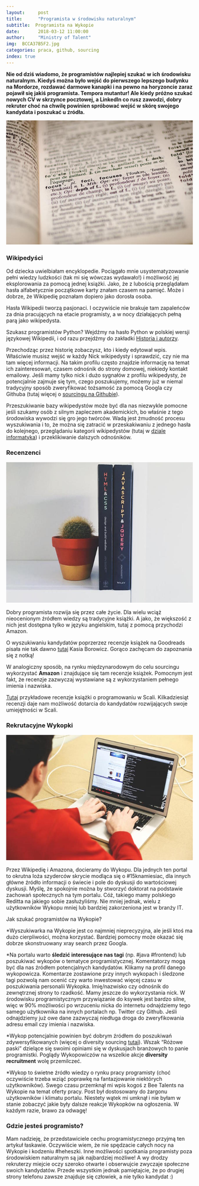 ```yaml
---
layout:     post
title:      "Programista w środowisku naturalnym"
subtitle:  Programista na Wykopie
date:       2018-03-12 11:00:00 
author:     "Ministry of Talent"
img:  BCCA37B5F2.jpg
categories: praca, github, sourcing
index: true
---
```


<b>Nie od dziś wiadomo, że programistów najlepiej szukać w ich środowisku naturalnym. Kiedyś można było wejść do pierwszego lepszego budynku na Mordorze, rozdawać darmowe kanapki i na pewno na horyzoncie zaraz pojawił się jakiś programista. Tempora mutantur! Ale kiedy próżno szukać nowych CV w skrzynce pocztowej, a LinkedIn co rusz zawodzi, dobry rekruter choć na chwilę powinien spróbować wejść w skórę swojego kandydata i poszukać u źródła.</b>


<img src="/images/U0Y3SC9Z42.jpg" class="img-responsive" alt="Picture">


<h3 class="section-heading">Wikipedyści</h3>


Od dziecka uwielbiałam encyklopedie. Pociągało mnie usystematyzowanie pełni wiedzy ludzkości (tak mi się wówczas wydawało!) i możliwość jej eksplorowania za pomocą jednej książki. Jako, że z lubością przeglądałam hasła alfabetycznie początkowe karty znałam czasem na pamięć. Może i dobrze, że Wikipedię poznałam dopiero jako dorosła osoba.

Hasła Wikipedii tworzą pasjonaci. I oczywiście nie brakuje tam zapaleńców za dnia pracujących na etacie programisty, a w nocy działających pełną parą jako wikipedysta.


Szukasz programistów Python? Wejdźmy na hasło Python w polskiej wersji językowej Wikipedii, i od razu przejdźmy do zakładki <a href="https://pl.wikipedia.org/w/index.php?title=Python&action=history" target="_blank"> Historia i autorzy</a>.

Przechodząc przez historię zobaczysz, kto i kiedy edytował wpis. Właściwie musisz wejść w każdy Nick wikipedysty i sprawdzić, czy nie ma tam więcej informacji. Na takim profilu często znajdzie informację na temat ich zainteresowań, czasem odnośnik do strony domowej, niekiedy kontakt emailowy. Jeśli mamy tylko nick i dużo sygnałów z profilu wikipedysty, że potencjalnie zajmuje się tym, czego poszukujemy, możemy już w niemal tradycyjny sposób zweryfikować tożsamość za pomocą Googla czy Githuba (tutaj więcej o <a href="http://ministryoftalent.co.uk/2017/08/08/sourcing-na-githubie/" target="_blank">sourcingu na Githubie</a>). 

Przeszukiwanie bazy wikipedystów może być dla nas niezwykle pomocne jeśli szukamy osób z silnym zapleczem akademickich, bo właśnie z tego środowiska wywodzi się gro jego twórców. Wadą jest żmudność procesu wyszukiwania i to, że można się zatracić w przeskakiwaniu z jednego hasła do kolejnego, przeglądaniu kategorii wikipedystów (tutaj w <a href="https://pl.wikipedia.org/wiki/Kategoria:User_inf" target="_blank">dziale informatyka</a>) i przeklikiwanie dalszych odnośników. 
 

<h3 class="section-heading">Recenzenci</h3>

<img src="/images/APJFUAE4M5.jpg" class="img-responsive" alt="Picture">

Dobry programista rozwija się przez całe życie. Dla wielu wciąż nieocenionym źródłem wiedzy są tradycyjne książki. A jako, że większość z nich jest dostępna tylko w języku angielskim, tutaj z pomocą przychodzi Amazon. 

O wyszukiwaniu kandydatów poprzerzez recenzje książek na Goodreads pisała nie tak dawno <a href="http://kmborowicz.com/2018/01/25/wyszukiwanie-kandydatow-po-ksiazkach/" target="_blank">tutaj</a> Kasia Borowicz. Gorąco zachęcam do zapoznania się z notką! 

W analogiczny sposób, na rynku międzynarodowym do celu sourcingu wykorzystać <b>Amazon</b> i znajdujące się tam recenzje książek. Pomocnym jest fakt, że recenzje zazwyczaj wystawiane są z wykorzystaniem pełnego imienia i nazwiska.

<a href="https://www.amazon.co.uk/Functional-Programming-Scala-Paul-Chiusano/dp/1617290653/ref=sr_1_3?ie=UTF8&qid=1523137700&sr=8-3&keywords=scala+book" target="_blank">Tutaj</a> przykładowe recenzje książki o programowaniu w Scali. Kilkadziesiąt recenzji daje nam możliwość dotarcia do kandydatów rozwijających swoje umiejętności w Scali. 


<h3 class="section-heading">Rekrutacyjne Wykopki</h3>

<img src="/images/PFPNV9W5HK.jpg" class="img-responsive" alt="Picture">

Przez Wikipedię i Amazona, docieramy do Wykopu. Dla jednych ten portal to okrutna loża szyderców skrycie modląca się o #15knamiesiac, dla innych główne źródło informacji o świecie i pole do dyskusji do wartościowej dyskusji. Myślę, że spokojnie można by stworzyć doktorat na podstawie zachowań społecznych na tym portalu. Cóż, takiego mamy polskiego Reditta na jakiego sobie zasłużyliśmy. Nie mniej jednak, wielu z użytkowników Wykopu mniej lub bardziej zakorzeniona jest w branży IT. 

Jak szukać programistów na Wykopie?

*Wyszukiwarka na Wykopie jest co najmniej nieprecyzyjna, ale jeśli ktoś ma dużo cierpliwości, można korzystać. Bardziej pomocny może okazać się dobrze skonstruowany xray search przez Googla.

*Na portalu warto <b>śledzić interesujące nas tagi</b> (np. #java #frontend) lub poszukiwać wykopów o tematyce programistycznej. Komentatorzy mogą być dla nas źródłem potencjalnych kandydatów. Klikamy na profil danego wykopowicza. Komentarze zostawione przy innych wykopach i śledzone tagi pozwolą nam ocenić czy warto inwestować więcej czasu w poszukiwania personalii Wykopka. Imię/nazwisko czy odnośnik do zewnętrznej strony to rzadkość. Mamy jeszcze do wykorzystania nick. W środowisku programistycznym przywiązanie do ksywek jest bardzo silne, więc w 90% możliwości po wrzuceniu nicka do internetu odnajdziemy tego samego użytkownika na innych portalach np. Twitter czy Github. Jeśli odnajdziemy już owe dane zazwyczaj niedługa droga do zweryfikowania adresu email czy imienia i nazwiska. 

*Wykop potencjalnie powinien być dobrym źródłem do poszukiwań zdywersyfikowanych (więcej o diversity sourcing <a href="http://ministryoftalent.co.uk/2018/02/05/mity-o-diversity-rekrutacja/" target="_blank">tutaj</a>). Wszak “Różowe paski” dzielące się swoimi opiniami się w dyskusjach branżowych to panie programistki.  Poglądy Wykopowiczów na wszelkie akcje <b>diversity recruitment</b> wolę przemilczeć.

*Wykop to świetne źródło wiedzy o rynku pracy programisty (choć oczywiście trzeba wziąć poprawkę na fantazjowanie niektórych użytkowników). Swego czasu przemknął mi wpis kogoś z Bee Talents na Wykopie na temat oferty pracy. Post był dostosowany do żargonu użytkowników i klimatu portalu. Niestety wątek mi umknął i nie byłam w stanie zobaczyć jakie były dalsze reakcje Wykopków na ogłoszenia. W każdym razie, brawo za odwagę!


<h3 class="section-heading">Gdzie jesteś programisto?</h3>

Mam nadzieję, że przedstawiciele cechu programistycznego przyjmą ten artykuł łaskawie. Oczywiście wiem, że nie spędzacie całych nocy na Wykopie i kodzeniu #heheszki. Inne możliwości spotkania programisty poza środowiskiem naturalnym są jak najbardziej możliwe! A wy drodzy rekruterzy miejcie oczy szeroko otwarte i obserwujcie zwyczaje społeczne swoich kandydatów. Przede wszystkim jednak pamiętajcie, że po drugiej strony telefonu zawsze znajduje się człowiek, a nie tylko kandydat :)
